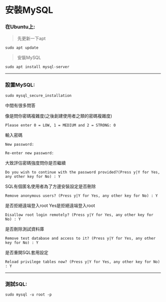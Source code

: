 # 安裝MySQL
###  在Ubuntu上:
 > 先更新一下apt
 ``` 
 sudo apt update
 ```
 > 安裝MySQL
```
sudo apt install mysql-server
```
___
### 設置MySQL:
```
sudo mysql_secure_installation
```
中間有很多問答

像是問你密碼複雜度(之後創建使用者之類的密碼複雜度)
```
Please enter 0 = LOW, 1 = MEDIUM and 2 = STRONG: 0
```
輸入密碼
```
New password: 

Re-enter new password: 
```
大致評估密碼強度問你是否繼續
```
Do you wish to continue with the password provided?(Press y|Y for Yes, any other key for No) : Y
```
SQL有個匿名使用者為了方邊安裝設定是否刪除
```
Remove anonymous users? (Press y|Y for Yes, any other key for No) : Y
```
是否拒絕遠端登入root Yes是拒絕遠端登入root
```
Disallow root login remotely? (Press y|Y for Yes, any other key for No) : Y
```
是否刪除測試資料庫
```
Remove test database and access to it? (Press y|Y for Yes, any other key for No) : Y
```
是否重開SQL套用設定
```
Reload privilege tables now? (Press y|Y for Yes, any other key for No) : Y
```
___
### 測試SQL:
```
sudo mysql -u root -p
```